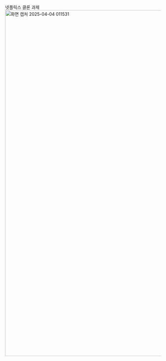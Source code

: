 넷플릭스 클론 과제
<img width="1116" alt="화면 캡처 2025-04-04 011531" src="https://github.com/user-attachments/assets/dc9bd0ca-3e8f-46fc-b66a-7682dba1d73d" />

